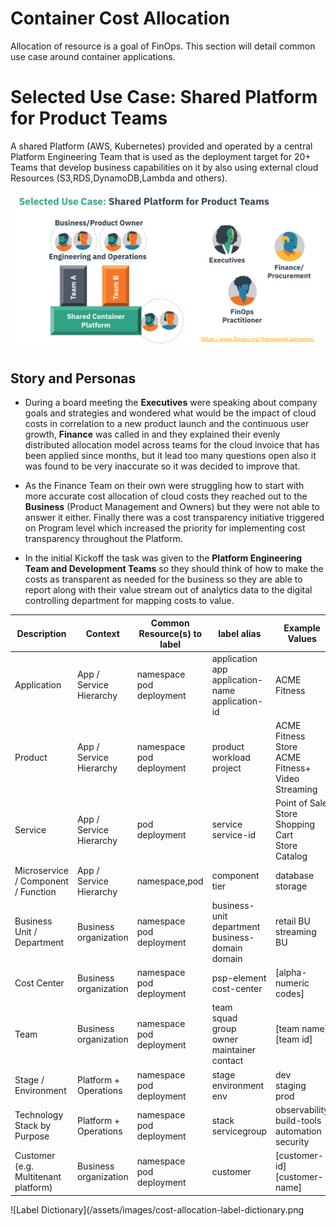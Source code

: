 # Container Cost Allocation

Allocation of resource is a goal of FinOps. This section will detail common use case around container applications.

# Selected Use Case: Shared Platform for Product Teams

A shared Platform (AWS, Kubernetes) provided and operated by a central Platform Engineering Team that is used as the deployment target for 20+ Teams that develop business capabilities on it by also using external cloud Resources (S3,RDS,DynamoDB,Lambda and others).

![Selected Use Case](/assets/images/cost-allocation-chared-platform-team.png)

## Story and Personas

- During a board meeting the **Executives** were speaking about company goals and strategies and wondered what would be the impact of cloud costs in correlation to a new product launch and the continuous user growth, **Finance** was called in and they explained their evenly distributed allocation model across teams for the cloud invoice that has been applied since months, but it lead too many questions open also it was found to be very inaccurate so it was decided to improve that.

- As the Finance Team on their own were struggling how to start with more accurate cost allocation of cloud costs they reached out to the **Business** (Product Management and Owners) but they were not able to answer it either. Finally there was a cost transparency initiative triggered on Program level which increased the priority for implementing cost transparency throughout the Platform.

- In the initial Kickoff the task was given to the **Platform Engineering Team and Development Teams** so they should think of how to make the costs as transparent as needed for the business so they are able to report along with their value stream out of analytics data to the digital controlling department for mapping costs to value.


| Description | Context | Common <br>Resource(s) to label | label alias | Example Values | label | Executive | Business/Product Owner | Finance/Procurement | Engineering and Operations | Maturity |
|---|---|---|---|---|---|---|---|---|---|---|
| Application | App / Service Hierarchy | namespace<br>pod<br>deployment | application<br>app<br>application-name<br>application-id | ACME Fitness | application | No | Yes | Yes | Yes | 1-crawl |
| Product | App / Service Hierarchy | namespace<br>pod<br>deployment | product<br>workload<br>project | ACME Fitness Store<br>ACME Fitness+ Video Streaming | product | No | Yes | Yes | No | 2-walk |
| Service | App / Service Hierarchy | pod<br>deployment | service<br>service-id | Point of Sale<br>Store Shopping Cart<br>Store Catalog | service | No | No | Yes | Yes | 3-run |
| Microservice / Component / Function | App / Service Hierarchy | namespace,pod | component<br>tier | database<br>storage | component | No | Yes | No | Yes | 3-run |
| Business Unit / Department | Business organization | namespace<br>pod<br>deployment | business-unit<br>department<br>business-domain<br>domain | retail BU<br>streaming BU | department | No | Yes | Yes | No | 2-walk |
| Cost Center | Business organization | namespace<br>pod<br>deployment | psp-element<br>cost-center | [alpha-numeric codes] | cost-center | No | No | Yes | No | 1-crawl |
| Team | Business organization | namespace<br>pod<br>deployment | team<br>squad<br>group<br>owner<br>maintainer<br>contact | [team name]<br>[team id] | team | Yes | Yes | Yes | Yes | 1-crawl |
| Stage / Environment | Platform + Operations | namespace<br>pod<br>deployment | stage<br>environment<br>env | dev<br>staging<br>prod | environment | No | Yes | No | Yes | 2-walk |
| Technology Stack by Purpose | Platform + Operations | namespace<br>pod<br>deployment | stack<br>servicegroup | observability<br>build-tools<br>automation<br>security | tech-stack | No | Yes | Yes | Yes | 3-run |
| Customer (e.g. Multitenant platform) | Business organization | namespace<br>pod<br>deployment | customer | [customer-id]<br>[customer-name] | customer | Yes | Yes | Yes | No | 2-walk |


![Label Dictionary](/assets/images/cost-allocation-label-dictionary.png
